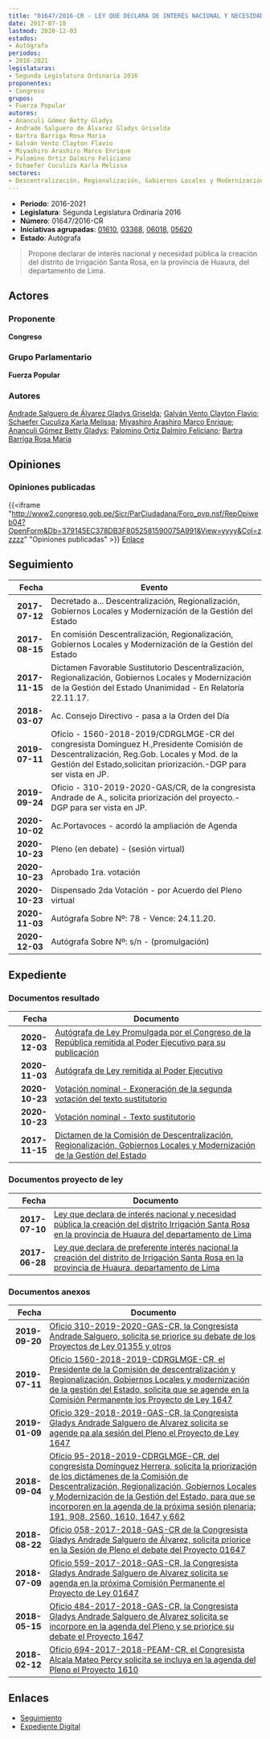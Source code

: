 ```yaml
---
title: "01647/2016-CR - LEY QUE DECLARA DE INTERÉS NACIONAL Y NECESIDAD PÚBLICA LA CREACIÓN DEL DISTRITO IRRIGACIÓN SANTA ROSA, EN LA PROVINCIA DE HUAURA, DEL DEPARTAMNTO DE LIMA"
date: 2017-07-10
lastmod: 2020-12-03
estados:
- Autógrafa
periodos:
- 2016-2021
legislaturas:
- Segunda Legislatura Ordinaria 2016
proponentes:
- Congreso
grupos:
- Fuerza Popular
autores:
- Ananculi Gómez Betty Gladys
- Andrade Salguero de Álvarez Gladys Griselda
- Bartra Barriga Rosa María
- Galván Vento Clayton Flavio
- Miyashiro Arashiro Marco Enrique
- Palomino Ortiz Dalmiro Feliciano
- Schaefer Cuculiza Karla Melissa
sectores:
- Descentralización, Regionalización, Gobiernos Locales y Modernización de la Gestión del Estado
---
```

- **Periodo**: 2016-2021
- **Legislatura**: Segunda Legislatura Ordinaria 2016
- **Número**: 01647/2016-CR
- **Iniciativas agrupadas**: [01610](../../01600/01610), [03368](../../03300/03368), [06018](../../06000/06018), [05620](../../05600/05620)
- **Estado**: Autógrafa

> Propone declarar de interés nacional y necesidad pública la creación del distrito de Irrigación Santa Rosa, en la provincia de Huaura, del departamento de Lima.


## Actores

### Proponente

**Congreso**

### Grupo Parlamentario

**Fuerza Popular**

### Autores

[Andrade Salguero de Álvarez Gladys Griselda](mailto:mailto:gandrade@congreso.gob.pe); [Galván Vento Clayton Flavio](mailto:mailto:cgalvan@congreso.gob.pe); [Schaefer Cuculiza Karla Melissa](mailto:mailto:kschaefer@congreso.gob.pe); [Miyashiro Arashiro Marco Enrique](mailto:mailto:mmiyashiro@congreso.gob.pe); [Ananculi Gómez Betty Gladys](mailto:mailto:bananculi@congreso.gob.pe); [Palomino Ortiz Dalmiro Feliciano](mailto:mailto:dfpalomino@congreso.gob.pe); [Bartra Barriga Rosa María](mailto:mailto:rbartra@congreso.gob.pe)

## Opiniones

### Opiniones publicadas

{{<iframe "http://www2.congreso.gob.pe/Sicr/ParCiudadana/Foro_pvp.nsf/RepOpiweb04?OpenForm&Db=379145EC378DB3F8052581590075A991&View=yyyy&Col=zzzzz" "Opiniones publicadas" >}}
[Enlace](http://www2.congreso.gob.pe/Sicr/ParCiudadana/Foro_pvp.nsf/RepOpiweb04?OpenForm&Db=379145EC378DB3F8052581590075A991&View=yyyy&Col=zzzzz)


## Seguimiento

| Fecha | Evento |
|------:|--------|
| **2017-07-12** | Decretado a... Descentralización, Regionalización, Gobiernos Locales y Modernización de la Gestión del Estado |
| **2017-08-15** | En comisión Descentralización, Regionalización, Gobiernos Locales y Modernización de la Gestión del Estado |
| **2017-11-15** | Dictamen Favorable Sustitutorio Descentralización, Regionalización, Gobiernos Locales y Modernización de la Gestión del Estado Unanimidad - En Relatoría 22.11.17. |
| **2018-03-07** | Ac. Consejo Directivo - pasa a la Orden del Día |
| **2019-07-11** | Oficio - 1560-2018-2019/CDRGLMGE-CR del congresista Domínguez H.,Presidente Comisión de Descentralización, Reg.Gob. Locales y Mod. de la Gestión del Estado,solicitan priorización.-DGP para ser vista en JP. |
| **2019-09-24** | Oficio - 310-2019-2020-GAS/CR, de la congresista Andrade de A., solicita priorización del proyecto.- DGP para ser vista en JP. |
| **2020-10-02** | Ac.Portavoces - acordó la ampliación de Agenda |
| **2020-10-23** | Pleno (en debate) - (sesión virtual) |
| **2020-10-23** | Aprobado 1ra. votación |
| **2020-10-23** | Dispensado 2da Votación - por Acuerdo del Pleno virtual |
| **2020-11-03** | Autógrafa Sobre Nº: 78 - Vence: 24.11.20. |
| **2020-12-03** | Autógrafa Sobre Nº: s/n - (promulgación) |

## Expediente

### Documentos resultado

| Fecha | Documento |
|------:|-----------|
| **2020-12-03** | [Autógrafa de Ley Promulgada por el Congreso de la República remitida al Poder Ejecutivo para su publicación](http://www.leyes.congreso.gob.pe/Documentos/2016_2021/Autografas/Ley_y_de_Resolucion_Legislativa/AU0161020201203.pdf) |
| **2020-11-03** | [Autógrafa de Ley remitida al Poder Ejecutivo](http://www.leyes.congreso.gob.pe/Documentos/2016_2021/Autografas/Ley_y_de_Resolucion_Legislativa/AU0161020201103.pdf) |
| **2020-10-23** | [Votación nominal - Exoneración de la segunda votación del texto sustitutorio](http://www.leyes.congreso.gob.pe/Documentos/2016_2021/Asistencia_y_Votacion/Proyectos_de_Ley/Votacion_Nominal/VNESVTS01610-20201023.pdf) |
| **2020-10-23** | [Votación nominal - Texto sustitutorio](http://www.leyes.congreso.gob.pe/Documentos/2016_2021/Asistencia_y_Votacion/Proyectos_de_Ley/Votacion_Nominal/VNTS01610-20201023.pdf) |
| **2017-11-15** | [Dictamen de la Comisión de Descentralización, Regionalización, Gobiernos Locales y Modernización de la Gestión del Estado](http://www.leyes.congreso.gob.pe/Documentos/2016_2021/Dictamenes/Proyectos_de_Ley/01610DC08MAY20171115.pdf) |

### Documentos proyecto de ley

| Fecha | Documento |
|------:|-----------|
| **2017-07-10** | [Ley que declara de interés nacional y necesidad pública la creación del distrito Irrigación Santa Rosa en la provincia de Huaura del departamento de Lima](http://www.leyes.congreso.gob.pe/Documentos/2016_2021/Proyectos_de_Ley_y_de_Resoluciones_Legislativas/PL0164720170710.pdf) |
| **2017-06-28** | [Ley que declara de preferente interés nacional la creación del distrito de Irrigación Santa Rosa en la provincia de Huaura, departamento de Lima](http://www.leyes.congreso.gob.pe/Documentos/2016_2021/Proyectos_de_Ley_y_de_Resoluciones_Legislativas/PL0161020170628.pdf) |

### Documentos anexos

| Fecha | Documento |
|------:|-----------|
| **2019-09-20** | [Oficio 310-2019-2020-GAS-CR, la Congresista Andrade Salguero, solicita se priorice su debate de los Proyectos de Ley 01355 y otros](http://www.leyes.congreso.gob.pe/Documentos/2016_2021/Oficios/Congresistas/OFICIO-310-2019-2020-GAS-CR.pdf) |
| **2019-07-11** | [Oficio 1560-2018-2019-CDRGLMGE-CR, el Presidente de la Comisión de descentralización y Regionalización, Gobiernos Locales y modernización de la gestión del Estado, solicita que se agende en la Comisión Permanente los Proyecto de Ley 1647](http://www.leyes.congreso.gob.pe/Documentos/2016_2021/Oficios/Comisiones_Ordinarias/OFICIO-1560-2018-2019-CDRGLMGE-CR.pdf) |
| **2019-01-09** | [Oficio 329-2018-2019-GAS-CR, la Congresista Gladys Andrade Salguero de Alvarez solicita se agende pa ala sesión del Pleno el Proyecto de Ley 1647](http://www.leyes.congreso.gob.pe/Documentos/2016_2021/Oficios/Congresistas/OFICIO-329-2018-2019-GAS-CR.pdf) |
| **2018-09-04** | [Oficio 95-2018-2019-CDRGLMGE-CR, del congresista Domínguez Herrera, solicita la priorización de los dictámenes de la Comisión de Descentralización, Regionalización, Gobiernos Locales y Modernización de la Gestión del Estado, para que se incorporen en la agenda de la próxima sesión plenaria; 191, 908, 2560, 1610, 1647 y 662](http://www.leyes.congreso.gob.pe/Documentos/2016_2021/Oficios/Comisiones_Ordinarias/OFICIO-95-2018-2019-CDRGLMGE-CR.pdf) |
| **2018-08-22** | [Oficio 058-2017-2018-GAS-CR de la Congresista Gladys Andrade Salguero de Álvarez, solicita priorice en la Sesión de Pleno el debate del Proyecto 01647](http://www.leyes.congreso.gob.pe/Documentos/2016_2021/Oficios/Congresistas/OFICIO-058-2017-2018-GAS-CR.pdf) |
| **2018-07-09** | [Oficio 559-2017-2018-GAS-CR, la Congresista Gladys Andrade Salguero de Alvarez solicita se agenda en la próxima Comisión Permanente el Proyecto de Ley 01647](http://www.leyes.congreso.gob.pe/Documentos/2016_2021/Oficios/Congresistas/OFICIO-559-2017-2018-GAS-CR.pdf) |
| **2018-05-15** | [Oficio 484-2017-2018-GAS-CR, la Congresista Gladys Andrade Salguero de Alvarez solicita se incorpore en la agenda del Pleno y se priorice su debate el Proyecto 1647](http://www.leyes.congreso.gob.pe/Documentos/2016_2021/Oficios/Congresistas/OFICIO-484-2017-2018-GAS-CR.pdf) |
| **2018-02-12** | [Oficio 694-2017-2018-PEAM-CR, el Congresista Alcala Mateo Percy solicita se incluya en la agenda del Pleno el Proyecto 1610](http://www.leyes.congreso.gob.pe/Documentos/2016_2021/Oficios/Congresistas/OFICIO-694-2017-2018-PEAM-CR.pdf) |

## Enlaces

- [Seguimiento](http://www2.congreso.gob.pe/Sicr/TraDocEstProc/CLProLey2016.nsf/f7fff46988ca05b1052578e100829cc7/370656f54f1fa95005258159007cbff9?OpenDocument)
- [Expediente Digital](http://www2.congreso.gob.pe/Sicr/TraDocEstProc/Expvirt_2011.nsf/visbusqptramdoc1621/01647?opendocument)

